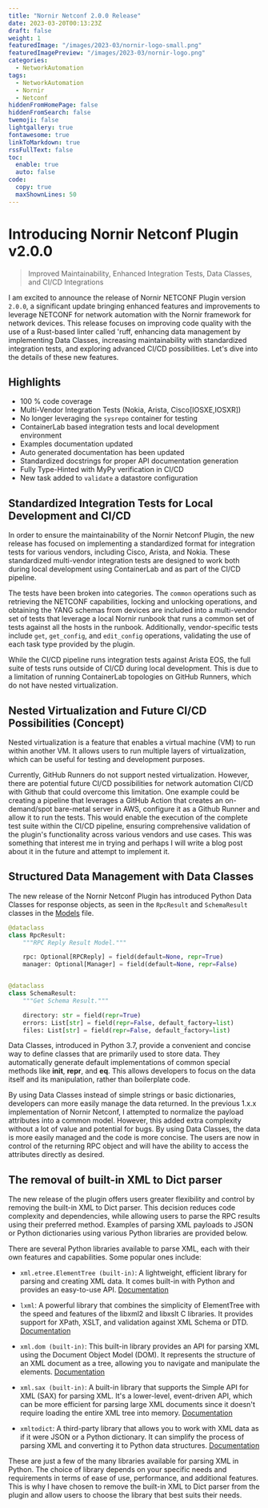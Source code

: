 ```yaml
---
title: "Nornir Netconf 2.0.0 Release"
date: 2023-03-20T00:13:23Z
draft: false
weight: 1
featuredImage: "/images/2023-03/nornir-logo-small.png"
featuredImagePreview: "/images/2023-03/nornir-logo.png"
categories:
  - NetworkAutomation
tags:
  - NetworkAutomation
  - Nornir
  - Netconf
hiddenFromHomePage: false
hiddenFromSearch: false
twemoji: false
lightgallery: true
fontawesome: true
linkToMarkdown: true
rssFullText: false
toc:
  enable: true
  auto: false
code:
  copy: true
  maxShownLines: 50
---
```

# Introducing Nornir Netconf Plugin v2.0.0

> Improved Maintainability, Enhanced Integration Tests, Data Classes, and CI/CD Integrations

I am excited to announce the release of Nornir NETCONF Plugin version `2.0.0`, a significant update bringing enhanced features and improvements to leverage NETCONF for network automation with the Nornir framework for network devices. This release focuses on improving code quality with the use of a Rust-based linter called 'ruff, enhancing data management by implementing Data Classes, increasing maintainability with standardized integration tests, and exploring advanced CI/CD possibilities. Let's dive into the details of these new features.

## Highlights

- 100 % code coverage
- Multi-Vendor Integration Tests (Nokia, Arista, Cisco[IOSXE,IOSXR])
- No longer leveraging the `sysrepo` container for testing
- ContainerLab based integration tests and local development environment
- Examples documentation updated
- Auto generated documentation has been updated
- Standardized docstrings for proper API documentation generation
- Fully Type-Hinted with MyPy verification in CI/CD
- New task added to `validate` a datastore configuration

## Standardized Integration Tests for Local Development and CI/CD

In order to ensure the maintainability of the Nornir Netconf Plugin, the new release has focused on implementing a standardized format for integration tests for various vendors, including Cisco, Arista, and Nokia. These standardized multi-vendor integration tests are designed to work both during local development using ContainerLab and as part of the CI/CD pipeline.

The tests have been broken into categories. The `common` operations such as retrieving the NETCONF capabilities, locking and unlocking operations, and obtaining the YANG schemas from devices are included into a multi-vendor set of tests that leverage a local Nornir runbook that runs a common set of tests against all the hosts in the runbook. Additionally, vendor-specific tests include `get`, `get_config`, and `edit_config` operations, validating the use of each task type provided by the plugin.

While the CI/CD pipeline runs integration tests against Arista EOS, the full suite of tests runs outside of CI/CD during local development. This is due to a limitation of running ContainerLab topologies on GitHub Runners, which do not have nested virtualization.

## Nested Virtualization and Future CI/CD Possibilities (Concept)

Nested virtualization is a feature that enables a virtual machine (VM) to run within another VM. It allows users to run multiple layers of virtualization, which can be useful for testing and development purposes.

Currently, GitHub Runners do not support nested virtualization. However, there are potential future CI/CD possibilities for network automation CI/CD with Github that could overcome this limitation. One example could be creating a pipeline that leverages a GitHub Action that creates an on-demand/spot bare-metal server in AWS, configure it as a Github Runner and allow it to run the tests. This would enable the execution of the complete test suite within the CI/CD pipeline, ensuring comprehensive validation of the plugin's functionality across various vendors and use cases. This was something that interest me in trying and perhaps I will write a blog post about it in the future and attempt to implement it.

## Structured Data Management with Data Classes

The new release of the Nornir Netconf Plugin has introduced Python Data Classes for response objects, as seen in the `RpcResult` and `SchemaResult` classes in the [Models](https://github.com/h4ndzdatm0ld/nornir_netconf/blob/develop/nornir_netconf/plugins/helpers/models.py) file.

```python
@dataclass
class RpcResult:
    """RPC Reply Result Model."""

    rpc: Optional[RPCReply] = field(default=None, repr=True)
    manager: Optional[Manager] = field(default=None, repr=False)


@dataclass
class SchemaResult:
    """Get Schema Result."""

    directory: str = field(repr=True)
    errors: List[str] = field(repr=False, default_factory=list)
    files: List[str] = field(repr=False, default_factory=list)
```

Data Classes, introduced in Python 3.7, provide a convenient and concise way to define classes that are primarily used to store data. They automatically generate default implementations of common special methods like __init__, __repr__, and __eq__. This allows developers to focus on the data itself and its manipulation, rather than boilerplate code.

By using Data Classes instead of simple strings or basic dictionaries, developers can more easily manage the data returned. In the previous 1.x.x implementation of Nornir Netconf, I attempted to normalize the payload attributes into a common model. However, this added extra complexity without a lot of value and potential for bugs. By using Data Classes, the data is more easily managed and the code is more concise. The users are now in control of the returning RPC object and will have the ability to access the attributes directly as desired.

## The removal of built-in XML to Dict parser

The new release of the plugin offers users greater flexibility and control by removing the built-in XML to Dict parser. This decision reduces code complexity and dependencies, while allowing users to parse the RPC results using their preferred method. Examples of parsing XML payloads to JSON or Python dictionaries using various Python libraries are provided below.

There are several Python libraries available to parse XML, each with their own features and capabilities. Some popular ones include:

- `xml.etree.ElementTree (built-in)`:
A lightweight, efficient library for parsing and creating XML data. It comes built-in with Python and provides an easy-to-use API.
[Documentation](https://docs.python.org/3/library/xml.etree.elementtree.html)

- `lxml`:
A powerful library that combines the simplicity of ElementTree with the speed and features of the libxml2 and libxslt C libraries. It provides support for XPath, XSLT, and validation against XML Schema or DTD.
[Documentation](https://lxml.de/)

- `xml.dom (built-in)`:
This built-in library provides an API for parsing XML using the Document Object Model (DOM). It represents the structure of an XML document as a tree, allowing you to navigate and manipulate the elements.
[Documentation](https://docs.python.org/3/library/xml.dom.html)

- `xml.sax (built-in)`:
A built-in library that supports the Simple API for XML (SAX) for parsing XML. It's a lower-level, event-driven API, which can be more efficient for parsing large XML documents since it doesn't require loading the entire XML tree into memory.
[Documentation](https://docs.python.org/3/library/xml.sax.html)

- `xmltodict`:
A third-party library that allows you to work with XML data as if it were JSON or a Python dictionary. It can simplify the process of parsing XML and converting it to Python data structures.
[Documentation](https://github.com/martinblech/xmltodict)

These are just a few of the many libraries available for parsing XML in Python. The choice of library depends on your specific needs and requirements in terms of ease of use, performance, and additional features. This is why I have chosen to remove the built-in XML to Dict parser from the plugin and allow users to choose the library that best suits their needs.
